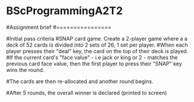 # BScProgrammingA2T2

#Assignment brief
#================

#Initial pass criteria
#SNAP card game. Create a 2-player game where a a deck of 52 cards is divided into 2 sets of 26, 1 set per player.
#When each player presses their "deal" key, the card on the top of their deck is played.
#If the current card's "face value" - i.e jack or king or 2 - matches the previous card face value, then the first player to press their "SNAP" key wins the round.

#The cards are then re-allocated and another round begins.

#After 5 rounds, the overall winner is declared (printed to screen)


